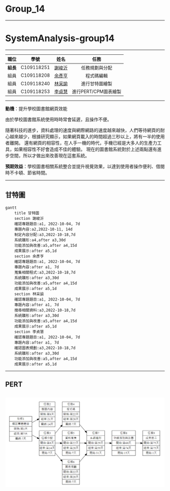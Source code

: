# Group_14

---

# SystemAnalysis-group14

---

| 職位 | 學號 | 姓名 | 任務 |
| :---: | :---: | :---: | :---: |
| **組長** | C109118251 | [謝峻沂](https://github.com/Jimmy1016/nkust_SA-D_111-1/blob/main/README.md) | 任務規劃與分配 |
| 組員 | C109118208 | [余彥亨](https://github.com/yuyan2123/NKUST-111-1-SA-D/blob/main/README.md) | 程式碼編輯 |
| 組員 | C109118240 | [林采諭](https://github.com/C109118240/C109118240/blob/main/README.md) | 進行甘特圖繪製 |
| 組員 | C109118253 | [李貞慧](https://github.com/C109118253/C109118253/blob/main/README.md) | 進行PERT/CPM圖表繪製 |

---

**動機**：提升學校圖書館網頁效能

由於學校圖書館系統使用時時常會延遲，且操作不便。

隨著科技的進步，資料處理的速度與網際網路的速度越來越快，人們等待網頁的耐心越來越少，根據研究顯示，如果網頁載入的時間超過三秒以上，將有一半的使用者離開。
還有網頁的相容性，在人手一機的時代，手機已經是大多人的生產力工具，如果相容性不好會造成不佳的體驗。
現在的圖書館系統對於上述兩點還有進步空間，所以才做出來改善現在這套系統。

**預期效益**：學校圖書相關系統整合並提升視覺效果，以達到使用者操作便利、借閱時不卡頓、節省時間。

---
## 甘特圖
```mermaid
gantt
    title 甘特圖 
    section 謝峻沂
    確認專題題目:a1, 2022-10-04, 7d
    專題內容:a2,2022-10-11, 14d
    制定內容分配:a3,2022-10-18,7d
    系統雛形:a4,after a3,30d
    功能添加與改善:a5,after a4,15d
    成果展示:after a5,1d
    section 余彥亨
    確認專題題目:a1, 2022-10-04, 7d
    專題內容:after a1, 7d
    蒐集相關程式:a3,2022-10-18,7d
    系統雛形:after a3,30d
    功能添加與改善:a5,after a4,15d
    成果展示:after a5,1d
    section 林采諭
    確認專題題目:a1, 2022-10-04, 7d
    專題內容:after a1, 7d
    搜尋相關資料:a3,2022-10-18,7d
    系統雛形:after a3,30d
    功能添加與改善:a5,after a4,15d
    成果展示:after a5,1d
    section 李貞慧
    確認專題題目:a1, 2022-10-04, 7d
    專題內容:after a1, 7d
    確認圖表規劃:a3,2022-10-18,7d
    系統雛形:after a3,30d
    功能添加與改善:a5,after a4,15d
    成果展示:after a5,1d
```
---
## PERT
![GROUP](/img/PERT.png "GROUP")
---

